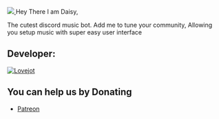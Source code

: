 <a href = "https://discord.gg/qUVFRzZHTU">
<img src="https://cdn.discordapp.com/attachments/1238004069600067706/1238461144033923102/1715342389194.jpg?ex=6644a452&is=664352d2&hm=192e74e6531a004e26f27ab9d77bc6fb08952a2942b45ab37b4903f370436479&" />
</a>
Hey There I am Daisy,

The cutest discord music bot.
Add me to tune your community,
Allowing you setup music with super easy user interface 


## Developer:
[![Lovejot](https://img.shields.io/badge/Instagram-%23E4405F.svg?logo=Instagram&logoColor=white)](https://instagram.com/imlovejot_) 


## You can help us by Donating
 - [Patreon](patreon.com/daisybot) 
